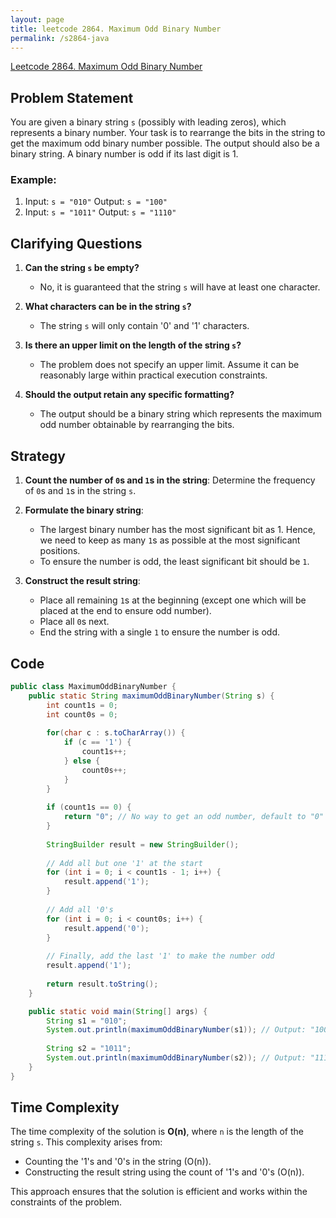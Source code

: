 ```yaml
---
layout: page
title: leetcode 2864. Maximum Odd Binary Number
permalink: /s2864-java
---
```

[Leetcode 2864. Maximum Odd Binary Number](https://algoadvance.github.io/algoadvance/l2864)
## Problem Statement

You are given a binary string `s` (possibly with leading zeros), which represents a binary number. Your task is to rearrange the bits in the string to get the maximum odd binary number possible. The output should also be a binary string. A binary number is odd if its last digit is 1.

### Example:
1. Input: `s = "010"`
   Output: `s = "100"`
2. Input: `s = "1011"`
   Output: `s = "1110"`

## Clarifying Questions

1. **Can the string `s` be empty?**
   - No, it is guaranteed that the string `s` will have at least one character.

2. **What characters can be in the string `s`?**
   - The string `s` will only contain '0' and '1' characters.

3. **Is there an upper limit on the length of the string `s`?**
   - The problem does not specify an upper limit. Assume it can be reasonably large within practical execution constraints.

4. **Should the output retain any specific formatting?**
   - The output should be a binary string which represents the maximum odd number obtainable by rearranging the bits.

## Strategy

1. **Count the number of `0`s and `1`s in the string**: Determine the frequency of `0`s and `1`s in the string `s`.
2. **Formulate the binary string**:
    - The largest binary number has the most significant bit as 1. Hence, we need to keep as many `1`s as possible at the most significant positions.
    - To ensure the number is odd, the least significant bit should be `1`.

3. **Construct the result string**:
    - Place all remaining `1`s at the beginning (except one which will be placed at the end to ensure odd number).
    - Place all `0`s next.
    - End the string with a single `1` to ensure the number is odd.

## Code

```java
public class MaximumOddBinaryNumber {
    public static String maximumOddBinaryNumber(String s) {
        int count1s = 0;
        int count0s = 0;
        
        for(char c : s.toCharArray()) {
            if (c == '1') {
                count1s++;
            } else {
                count0s++;
            }
        }
        
        if (count1s == 0) {
            return "0"; // No way to get an odd number, default to "0" (though constraints guarantee at least one character).
        }
        
        StringBuilder result = new StringBuilder();
        
        // Add all but one '1' at the start
        for (int i = 0; i < count1s - 1; i++) {
            result.append('1');
        }
        
        // Add all '0's
        for (int i = 0; i < count0s; i++) {
            result.append('0');
        }
        
        // Finally, add the last '1' to make the number odd
        result.append('1');
        
        return result.toString();
    }

    public static void main(String[] args) {
        String s1 = "010";
        System.out.println(maximumOddBinaryNumber(s1)); // Output: "100"
        
        String s2 = "1011";
        System.out.println(maximumOddBinaryNumber(s2)); // Output: "1110"
    }
}
```

## Time Complexity

The time complexity of the solution is **O(n)**, where `n` is the length of the string `s`. This complexity arises from:
- Counting the '1's and '0's in the string (O(n)).
- Constructing the result string using the count of '1's and '0's (O(n)).

This approach ensures that the solution is efficient and works within the constraints of the problem.